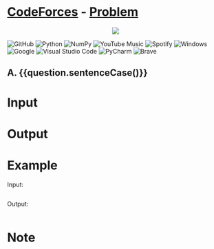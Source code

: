 # [CodeForces](https://codeforces.com/) - [Problem]({{question.sentenceCase()}})

<p align="center">
  <img src="https://assets.codeforces.com/users/kguseva/comments/cf.png">
</p>

![GitHub](https://img.shields.io/badge/github-%23121011.svg?style=for-the-badge&logo=github&logoColor=white) ![Python](https://img.shields.io/badge/python-3670A0?style=for-the-badge&logo=python&logoColor=ffdd54) ![NumPy](https://img.shields.io/badge/numpy-%23013243.svg?style=for-the-badge&logo=numpy&logoColor=white) ![YouTube Music](https://img.shields.io/badge/YouTube_Music-FF0000?style=for-the-badge&logo=youtube-music&logoColor=white) ![Spotify](https://img.shields.io/badge/Spotify-1ED760?style=for-the-badge&logo=spotify&logoColor=white) ![Windows](https://img.shields.io/badge/Windows-0078D6?style=for-the-badge&logo=windows&logoColor=white) ![Google](https://img.shields.io/badge/google-4285F4?style=for-the-badge&logo=google&logoColor=white) ![Visual Studio Code](https://img.shields.io/badge/Visual%20Studio%20Code-0078d7.svg?style=for-the-badge&logo=visual-studio-code&logoColor=white) ![PyCharm](https://img.shields.io/badge/pycharm-143?style=for-the-badge&logo=pycharm&logoColor=black&color=black&labelColor=green) ![Brave](https://img.shields.io/badge/Brave-FB542B?style=for-the-badge&logo=Brave&logoColor=white)

## A. {{question.sentenceCase()}}


# Input<br/>


# Output<br/>


# Example
Input: 
```

```

Output:
```

```

# Note

